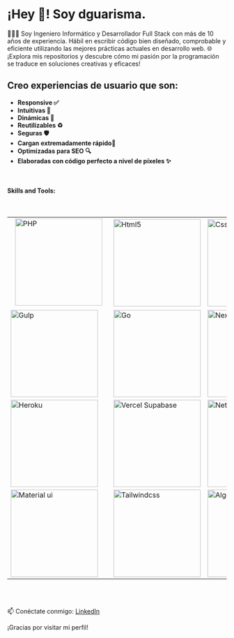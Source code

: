 <h1 align="left">
  ¡Hey 👋! Soy dguarisma.
</h1>

👨🏻‍💻 Soy Ingeniero Informático y Desarrollador Full Stack con más de 10 años de experiencia. Hábil en escribir código bien diseñado, comprobable y eficiente utilizando las mejores prácticas actuales en desarrollo web.
🌐 ¡Explora mis repositorios y descubre cómo mi pasión por la programación se traduce en soluciones creativas y eficaces!
<h2 align="left">
 Creo experiencias de usuario que son:
</h2>

- **Responsive ✅**
- **Intuitivas 🤩**
- **Dinámicas 🧬**
- **Reutilizables ♻️**
- **Seguras 🛡️**
- **Cargan extremadamente rápido🚀**
- **Optimizadas para SEO 🔍**
- **Elaboradas con código perfecto a nivel de píxeles ✨**

<br/>

<h4>Skills and Tools: </h4>
<br/>
<table>
  <tr>
    <td>
      <a target="_blank" href="https://www.php.net/" style="padding:10px">
        <img style="margin: auto;" alt="PHP"
          src="https://github.com/dguarisma/dguarisma/assets/66569273/40a55ac7-afdd-43c3-be29-f917243780c6" width="200"
          height="auto" />
      </a>
    </td>
    <td>
      <a target="_blank" href="https://developer.mozilla.org/es/docs/Glossary/HTML5" width="200">
        <img style="margin: auto;" alt="Html5"
          src="https://github.com/dguarisma/dguarisma/assets/66569273/851079d2-bb4d-43fd-81e4-6aa52eb051f6" width="200"
          height="auto" />
      </a>
    </td>
    <td>
      <a target="_blank" href="https://www.w3.org/Style/CSS/Overview.en.html">
        <img style="margin: auto;" alt="Css3"
          src="https://github.com/dguarisma/dguarisma/assets/66569273/be85a6f9-1402-4229-9afe-c647234deda7" width="200"
          height="auto" />
      </a>
    </td>
    <td>
      <a target="_blank" href="https://www.tableau.com/">
        <img style="margin: auto;" alt="Tableau"
          src="https://github.com/dguarisma/dguarisma/assets/66569273/9acc0788-4829-47b8-8a56-f49186d4f25b" width="200"
          height="auto" />
      </a>
    </td>
    <td>
      <a target="_blank" href="https://eslint.org/">
        <img style="margin: auto;" alt="Eslint"
          src="https://github.com/dguarisma/dguarisma/assets/66569273/2c61c35e-cea8-4851-898c-b02cd4629098" width="200"
          height="auto" />
      </a>
    </td>
    <td>
      <a target="_blank" href="https://www.notion.so/es-es">
        <img style="margin: auto;" alt="Notion"
          src="https://github.com/dguarisma/dguarisma/assets/66569273/12f79cc8-7245-422d-8501-b7737b3e68ad" width="200"
          height="auto" />
      </a>
    </td>
    <td>
      <a target="_blank" href="https://www.figma.com/">
        <img style="margin: auto;" alt="Figma"
          src="https://github.com/dguarisma/dguarisma/assets/66569273/f044e2e5-e8be-4429-a1be-b048c4b1ef26" width="200"
          height="auto" />
      </a>
    </td>
    <td>
      <a target="_blank" href="https://git-scm.com/">
        <img style="margin: auto;" alt="GIT"
          src="https://github.com/dguarisma/dguarisma/assets/66569273/6f9ba5ba-2a7b-4ba3-a320-21b1cfa36d10" width="200"
          height="auto" />
      </a>
    </td>
    <td>
      <a target="_blank" href="https://code.visualstudio.com/">
        <img style="margin: auto;" alt="Visual Studio Code"
          src="https://github.com/dguarisma/dguarisma/assets/66569273/13f44711-2aae-4c27-84cf-14ba895b4d96" width="200"
          height="auto" />
      </a>
    </td>
    <td>
      <a target="_blank" href="https://cloudinary.com/">
        <img style="margin: auto;" alt="Cloudinary"
          src="https://github.com/dguarisma/dguarisma/assets/66569273/1080d11f-6faf-46f5-b6d7-63fc338a7f03" width="200"
          height="auto" />
      </a>
    </td>
    <td>
      <a target="_blank" href="https://mixpanel.com/">
        <img style="margin: auto;" alt="Mixpanel"
          src="https://github.com/dguarisma/dguarisma/assets/66569273/260e5859-8896-43d7-8a9b-b9248b5dd0b5" width="200"
          height="auto" />
      </a>
    </td>
    <td>
      <a target="_blank" href="https://getbootstrap.com/docs/5.3/getting-started/introduction/">
        <img style="margin: auto;" alt="Bootstrap"
          src="https://github.com/dguarisma/dguarisma/assets/66569273/29daba08-e822-4a4b-add3-6992026cff63" width="200"
          height="auto" />
      </a>
    </td>
    <td>
      <a target="_blank" href="https://sass-lang.com/install/">
        <img style="margin: auto;" alt="Sass"
          src="https://github.com/dguarisma/dguarisma/assets/66569273/9ec2f660-e6ff-42d4-a1a7-3925493b210d" width="200"
          height="auto" />
      </a>
    </td>
    <td>
      <a target="_blank" href="https://reactnative.dev/">
        <img style="margin: auto;" alt="React Native"
          src="https://github.com/dguarisma/dguarisma/assets/66569273/60a1ce57-7b67-424d-b36d-1d2caecf1558" width="200"
          height="auto" />
      </a>
    </td>
    <td>
      <a target="_blank" href="https://www.serverless.com/">
        <img style="margin: auto;" alt="Serverless"
          src="https://github.com/dguarisma/dguarisma/assets/66569273/39325596-8315-4294-9752-38af0908a4b5" width="200"
          height="auto" />
      </a>
    </td>
    <td>
      <a target="_blank" href="https://firebase.google.com/?hl=es-419">
        <img style="margin: auto;" alt="Firebase"
          src="https://github.com/dguarisma/dguarisma/assets/66569273/abeaf5a9-9845-4baa-8a68-531ab9588052" width="200"
          height="auto" />
      </a>
    </td>
    <td>
      <a target="_blank" href="https://es.redux.js.org/">
        <img style="margin: auto;" alt="Redux"
          src="https://github.com/dguarisma/dguarisma/assets/66569273/778c5881-9154-44e7-955e-372918d0cc4f" width="200"
          height="auto" />
      </a>
    </td>
  </tr>
  <tr>
    <td>
      <a target="_blank" href="https://gulpjs.com/">
        <img style="margin: auto;" alt="Gulp"
          src="https://github.com/dguarisma/dguarisma/assets/66569273/7b287110-d026-411a-af79-968817a06e45" width="200"
          height="auto" />
      </a>
    </td>
    <td>
      <a target="_blank" href="https://go.dev/">
        <img style="margin: auto;" alt="Go"
          src="https://github.com/dguarisma/dguarisma/assets/66569273/a2ca7c18-e72c-4d3c-8317-6f5839d03a82" width="200"
          height="auto" />
      </a>
    </td>
    <td>
      <a target="_blank" href="https://nextjs.org/">
        <img style="margin: auto;" alt="Nextjs"
          src="https://github.com/dguarisma/dguarisma/assets/66569273/8a3ac027-a6cc-44cd-95ad-c525c41c8c10" width="200"
          height="auto" />
      </a>
    </td>
    <td>
      <a target="_blank" href="https://nodejs.org/en">
        <img style="margin: auto;" alt="Node"
          src="https://github.com/dguarisma/dguarisma/assets/66569273/5cdabc24-48f1-4091-b041-a4648324cded" width="200"
          height="auto" />
      </a>
    </td>
    <td>
      <a target="_blank" href="https://vitejs.dev/">
        <img style="margin: auto;" alt="Vite"
          src="https://github.com/dguarisma/dguarisma/assets/66569273/a3287169-49c0-45ae-b3fd-c856431bdf4b" width="200"
          height="auto" />
      </a>
    </td>
    <td>
      <a target="_blank" href="https://www.npmjs.com/">
        <img style="margin: auto;" alt="NPM"
          src="https://github.com/dguarisma/dguarisma/assets/66569273/dfbaedd1-daec-4c2a-9e88-af2fb7dd67b3" width="200"
          height="auto" />
      </a>
    </td>
    <td>
      <a target="_blank" href="https://www.npmjs.com/package/yarn">
        <img style="margin: auto;" alt="YARN"
          src="https://github.com/dguarisma/dguarisma/assets/66569273/d3c00393-35bf-43c4-9595-dc11ea184ebd" width="200"
          height="auto" />
      </a>
    </td>
    <td>
      <a target="_blank" href="https://www.typescriptlang.org/">
        <img style="margin: auto;" alt="Typescript"
          src="https://github.com/dguarisma/dguarisma/assets/66569273/ee4b7602-c164-4c69-92ac-fcf272938838" width="200"
          height="auto" />
      </a>
    </td>
    <td>
      <a target="_blank" href="https://pnpm.io/es/">
        <img style="margin: auto;" alt="PNPM"
          src="https://github.com/dguarisma/dguarisma/assets/66569273/784f2222-71ea-44c2-90b2-59ec5a981bbb" width="200"
          height="auto" />
      </a>
    </td>
    <td>
      <a target="_blank" href="https://openai.com/">
        <img style="margin: auto;" alt="Openai"
          src="https://github.com/dguarisma/dguarisma/assets/66569273/84d754b1-c489-42a1-9f76-1317d19b41de" width="200"
          height="auto" />
      </a>
    </td>
    <td>
      <a target="_blank" href="https://babeljs.io/">
        <img style="margin: auto;" alt="Babel"
          src="https://github.com/dguarisma/dguarisma/assets/66569273/4fc13daa-e25e-47fa-9243-049ca8401862" width="200"
          height="auto" />
      </a>
    </td>
    <td>
      <a target="_blank" href="https://github.com/actions">
        <img style="margin: auto;" alt="GitHub & GitHub Actions"
          src="https://github.com/dguarisma/dguarisma/assets/66569273/7ad47b01-accb-4638-98eb-00a768bf6db4" width="200"
          height="auto" />
      </a>
    </td>
    <td>
      <a target="_blank" href="https://analytics.google.com/analytics/web/provision/?pli=1#/provision">
        <img style="margin: auto;" alt="Google Analytics"
          src="https://github.com/dguarisma/dguarisma/assets/66569273/9ea979db-a2e4-425f-91dd-b4e3dfaeabda" width="200"
          height="auto" />
      </a>
    </td>
    <td>
      <a target="_blank" href="https://aws.amazon.com/es/">
        <img style="margin: auto;" alt="AWS"
          src="https://github.com/dguarisma/dguarisma/assets/66569273/cea96ec1-47c4-4cae-bd3f-56b7356ca1ce" width="200"
          height="auto" />
      </a>
    </td>
    <td>
      <a target="_blank" href="https://www.python.org/">
        <img style="margin: auto;" alt="Python"
          src="https://github.com/dguarisma/dguarisma/assets/66569273/91e97389-38ad-4ba6-abcd-8434ae64c49e" width="200"
          height="auto" />
      </a>
    </td>
    <td>
      <a target="_blank" href="https://developer.mozilla.org/es/docs/Web/JavaScript">
        <img style="margin: auto;" alt="Javascript"
          src="https://github.com/dguarisma/dguarisma/assets/66569273/107b3b3d-9cc8-49b3-b4ac-37bc9bb25ef3" width="200"
          height="auto" />
      </a>
    </td>
    <td>
      <a target="_blank" href="https://react.dev/">
        <img style="margin: auto;" alt="Reactjs"
          src="https://github.com/dguarisma/dguarisma/assets/66569273/c8cebf5e-bfde-4c39-becb-9bae8ad48e9a" width="200"
          height="auto" />
      </a>
    </td>
  </tr>
  <tr>
    <td><a target="_blank" href="https://devcenter.heroku.com/">
        <img style="margin: auto;" alt="Heroku"
          src="https://github.com/dguarisma/dguarisma/assets/66569273/34557253-9d8d-451f-8c38-81ff4bb3d7d0" width="200"
          height="auto" />
      </a></td>
    <td><a target="_blank" href="https://supabase.com/partners/integrations/vercel">
        <img style="margin: auto;" alt="Vercel Supabase"
          src="https://github.com/dguarisma/dguarisma/assets/66569273/3e9c395c-ad9e-4e2d-a253-baf2000a2ee1" width="200"
          height="auto" />
      </a></td>
    <td><a target="_blank" href="https://www.netlify.com/">
        <img style="margin: auto;" alt="Netlify"
          src="https://github.com/dguarisma/dguarisma/assets/66569273/dc121d63-a876-4f52-99bc-36203fbd7731" width="200"
          height="auto" />
      </a></td>
    <td><a target="_blank" href="https://www.canva.com/es_419/">
        <img style="margin: auto;" alt="Canva"
          src="https://github.com/dguarisma/dguarisma/assets/66569273/d0d69b2f-5088-4ff2-a717-9cdc32d29518" width="200"
          height="auto" />
      </a></td>
    <td><a target="_blank" href="https://bitbucket.org/">
        <img style="margin: auto;" alt="Bitbucket"
          src="https://github.com/dguarisma/dguarisma/assets/66569273/8ef91654-2da1-4845-a23d-2165678453c9" width="200"
          height="auto" />
      </a></td>
    <td><a target="_blank" href="https://es-co.wordpress.org/">
        <img style="margin: auto;" alt="Wordpress"
          src="https://github.com/dguarisma/dguarisma/assets/66569273/40e80f7e-bed3-408f-8d6a-afbb44ccf5d1" width="200"
          height="auto" />
      </a></td>
    <td><a target="_blank" href="https://jquery.com/">
        <img style="margin: auto;" alt="Jquery"
          src="https://github.com/dguarisma/dguarisma/assets/66569273/5f238a0d-c1b2-4d16-970a-24e2cd23d6da" width="200"
          height="auto" />
      </a></td>
    <td><a target="_blank" href="https://laravel.com/">
        <img style="margin: auto;" alt="Laravel"
          src="https://github.com/dguarisma/dguarisma/assets/66569273/1fd8fd2d-99a5-40fe-a1c2-a844970a8cc6" width="200"
          height="auto" />
      </a></td>
    <td>
      <a target="_blank"
        href="https://try.digitalocean.com/cloud/?utm_campaign=amer_brand_kw_en_cpc&utm_adgroup=digitalocean_exact_exact&_keyword=digitalocean&_device=c&_adposition=&utm_content=conversion&utm_medium=cpc&utm_source=google&gad_source=1&gclid=Cj0KCQjwwMqvBhCtARIsAIXsZpY7YqtSGY-oaCPcGXu4HCoPWOuZmGMJf5N3BvlDopdQbHx8tEydJLcaAprhEALw_wcB">
        <img style="margin: auto;" alt="DigitalOcean"
          src="https://github.com/dguarisma/dguarisma/assets/66569273/71e971ee-d942-4229-ab89-567b83fdcab7" width="200"
          height="auto" />
      </a>
    </td>
    <td>
      <a target="_blank" href="https://stripe.com/es">
        <img style="margin: auto;" alt="Stripe"
          src="https://github.com/dguarisma/dguarisma/assets/66569273/5417f448-d0d2-4084-b980-c4d828e9a7a5" width="200"
          height="auto" />
      </a>
    </td>
    <td><a target="_blank" href="https://www.atlassian.com/software/jira">
        <img style="margin: auto;" alt="Atlassian"
          src="https://github.com/dguarisma/dguarisma/assets/66569273/9d737230-5e17-4c20-ac92-69f7d3d874a4" width="200"
          height="auto" />
      </a></td>
    <td><a target="_blank" href="https://www.shopify.com/">
        <img style="margin: auto;" alt="Shopify"
          src="https://github.com/dguarisma/dguarisma/assets/66569273/cf7031ec-ef2c-4df9-a731-51782a669664" width="200"
          height="auto" />
      </a></td>
    <td><a target="_blank" href="https://www.mysql.com/">
        <img style="margin: auto;" alt="Mysql"
          src="https://github.com/dguarisma/dguarisma/assets/66569273/9fead809-ae6f-4cf0-9223-297001667ab5" width="200"
          height="auto" />
      </a></td>
    <td><a target="_blank" href="https://www.postgresql.org/">
        <img style="margin: auto;" alt="Postgresql"
          src="https://github.com/dguarisma/dguarisma/assets/66569273/80dca80b-e479-464b-bf67-e9959869c2a9" width="200"
          height="auto" />
      </a></td>
    <td>
      <a target="_blank" href="https://nestjs.com/">
        <img style="margin: auto;" alt="Nest"
          src="https://github.com/dguarisma/dguarisma/assets/66569273/c7afa3f1-8377-45a9-b691-91caea03229c" width="200"
          height="auto" />
      </a>
    </td>
    <td><a target="_blank" href="https://vuejs.org/">
        <img style="margin: auto;" alt="Vuejs"
          src="https://github.com/dguarisma/dguarisma/assets/66569273/93ebead6-9f85-4761-9857-dd9395c1fcb7" width="200"
          height="auto" />
      </a></td>
    <td><a target="_blank" href="https://angular.io/">
        <img style="margin: auto;" alt="Angular"
          src="https://github.com/dguarisma/dguarisma/assets/66569273/3200ad87-5d7f-4976-b561-5e6c9273057a" width="200"
          height="auto" />
      </a></td>
  </tr>
  <tr>
    <td>
      <a target="_blank" href="https://mui.com/">
        <img style="margin: auto;" alt="Material ui"
          src="https://github.com/dguarisma/dguarisma/assets/66569273/d9b31415-f2d8-4ea4-b03c-7b3380fc2f9a" width="200"
          height="auto" />
      </a>
    </td>
    <td>
      <a target="_blank" href="https://tailwindcss.com/">
        <img style="margin: auto;" alt="Tailwindcss"
          src="https://github.com/dguarisma/dguarisma/assets/66569273/9680d43b-f4b7-4081-8cf1-91e833577585" width="200"
          height="auto" />
      </a>
    </td>
    <td><a target="_blank" href="https://www.algolia.com/es/">
        <img style="margin: auto;" alt="Algolia"
          src="https://github.com/dguarisma/dguarisma/assets/66569273/2fd9f50e-4527-4ef5-8256-55182d7a123c" width="200"
          height="auto" />
      </a></td>
    <td>
      <a target="_blank" href="https://sentry.io/welcome/">
        <img style="margin: auto;" alt="Sentry"
          src="https://github.com/dguarisma/dguarisma/assets/66569273/d126135b-f0f6-4c7b-9a20-88fb5c2bc6ce" width="200"
          height="auto" />
      </a>
    </td>
    <td>
      <a target="_blank" href="https://colombia.payu.com/">
        <img style="margin: auto;" alt="PayU"
          src="https://github.com/dguarisma/dguarisma/assets/66569273/14e3c1fa-2f35-4e35-a0e1-4469d8051923" width="200"
          height="auto" />
      </a>
    </td>
    <td>
      <a target="_blank" href="https://developer.paypal.com/docs/api/payments/v1/">
        <img style="margin: auto;" alt="Paypal"
          src="https://github.com/dguarisma/dguarisma/assets/66569273/c9207930-ab21-4f4e-91d8-b97145673a1a" width="200"
          height="auto" />
      </a>
    </td>
    <td><a target="_blank" href="https://www.cloudflare.com/">
        <img style="margin: auto;" alt="Cloudflare"
          src="https://github.com/dguarisma/dguarisma/assets/66569273/e31337f3-0664-4e2e-bee2-abacbbf07cd5" width="200"
          height="auto" />
      </a></td>
    <td>
      <a target="_blank" href="https://strapi.io/">
        <img style="margin: auto;" alt="Strapi"
          src="https://github.com/dguarisma/dguarisma/assets/66569273/d023002a-2004-4ed2-84b0-2244a704ebbf" width="200"
          height="auto" />
      </a>
    </td>
    <td>
      <a target="_blank" href="https://sendgrid.com/en-us">
        <img style="margin: auto;" alt="Sendgrid"
          src="https://github.com/dguarisma/dguarisma/assets/66569273/2652bec3-20fd-4037-b31d-960c9fc8e335" width="200"
          height="auto" />
      </a>
    </td>
    <td>
      <a target="_blank" href="https://www.twilio.com/en-us">
        <img style="margin: auto;" alt="Twilio"
          src="https://github.com/dguarisma/dguarisma/assets/66569273/cd9a3e1a-75a9-46c3-b67b-dc4cb3e73c99" width="200"
          height="auto" />
      </a>
    </td>
    <td>
      <a target="_blank" href="https://www.sonarsource.com/products/sonarqube/">
        <img style="margin: auto;" alt="SonarQube Scan"
          src="https://github.com/dguarisma/dguarisma/assets/66569273/b02c9f83-0876-4777-a34a-7e3bf92074df" width="200"
          height="auto" />
      </a>
    </td>
  </tr>
</table>

<br/>
<br/>

📫 Conéctate conmigo:
[LinkedIn](https://www.linkedin.com/in/david-guarisma-684469106/)

¡Gracias por visitar mi perfil!
